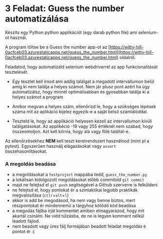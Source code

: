 # 3 Feladat: Guess the number automatizálása

Készíts egy Python python applikációt (egy darab python file) ami selenium-ot használ. 

A program töltse be a Guess the number app-ot az [https://witty-hill-0acfceb03.azurestaticapps.net/guess_the_number.html](https://witty-hill-0acfceb03.azurestaticapps.net/guess_the_number.html) oldalról.

Feladatod, hogy automatizáld selenium webdriverrel az app funkcionalitását tesztelését.

* Egy tesztet kell írnod ami addig találgat a megadott intervallumon belül amíg ki nem találja a helyes számot.
Nem jár plusz pont azért ha úgy automatizálsz, hogy minnél optimálisabban és gyosabban találja ki a helyes számot a program

* Amikor megvan a helyes szám, ellenőrizd le, hogy a szükséges lépések száma mit az aplikáció kijelez egyezik-e a saját belső számlálóddal.

* Teszteld le, hogy az applikáció helyesen kezeli az intervallumon kívüli találgatásokat. Az applikéció -19 vagy 255 értéknél nem szabad, hogy összeomoljon. Azt kell kiírnia, hogy alá vagy fölé találtál-e.

Az ellenőrzésekhez __NEM__ kell teszt keretrendszert használnod (mint pl a pytest).
Egyszerűen használj elágazásokat vagy `assert` összehasonlításokat.

### A megoldás beadása
* a megoldásokat a `testproject` mappába tedd, `guess_the_number.py`
* a lokálisan kidolgozott megoldásokat előbb commitold `git commit`
* majd ne felejtsd el `git push` segítségével a Github szerverre is felküldeni
* ne felejtsd el, hogy pontokat ér a szintaktikai legjobb praktikák megvalósítása (`ctlr`+`alt`+`l`)
* akkor is add be megodásod, ha nem vagy benne biztos, mert részpontokat ér mindennemű a tárgyhoz kötődő kód beadása
* a megodás fájlba írjál kommentet amiben elmagyarázod, hogy mit akartál csinálni. Ne vidd túlzásba, de ne is legyen komment nélkül leadott fájlod.
* nem beadott vagy üres fálj formájában beadott feladat megoldás `0` pontot ér :(